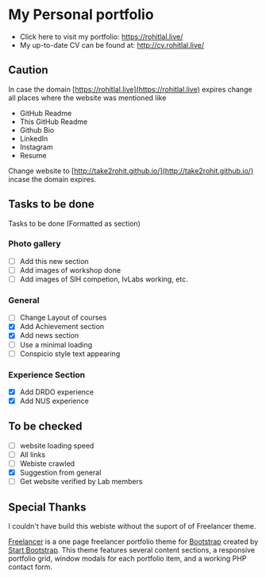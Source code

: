 # My Personal portfolio

- Click here to visit my portfolio: https://rohitlal.live/
- My up-to-date CV can be found at: http://cv.rohitlal.live/

## Caution

In case the domain [https://rohitlal.live](https://rohitlal.live) expires change all places where the website was mentioned like

- GitHub Readme
- This GitHub Readme
- Github Bio
- LinkedIn
- Instagram
- Resume

Change website to [http://take2rohit.github.io/](http://take2rohit.github.io/) incase the domain expires.

## Tasks to be done
Tasks to be done (Formatted as section)

### Photo gallery 
- [ ] Add this new section
- [ ] Add images of workshop done 
- [ ] Add images of SIH competion, IvLabs working, etc.

### General
- [ ] Change Layout of courses  
- [x] Add Achievement section
- [x] Add news section
- [ ] Use a minimal loading
- [ ] Conspicio style text appearing

### Experience Section
- [x] Add DRDO experience
- [x] Add NUS experience

## To be checked

- [ ] website loading speed
- [ ] All links
- [ ] Webiste crawled
- [x] Suggestion from general
- [ ] Get website verified by Lab members

## Special Thanks

I couldn't have build this webiste without the suport of of Freelancer theme.

[Freelancer](http://startbootstrap.com/template-overviews/freelancer/) is a one page freelancer portfolio theme for [Bootstrap](http://getbootstrap.com/) created by [Start Bootstrap](http://startbootstrap.com/). This theme features several content sections, a responsive portfolio grid, window modals for each portfolio item, and a working PHP contact form.
